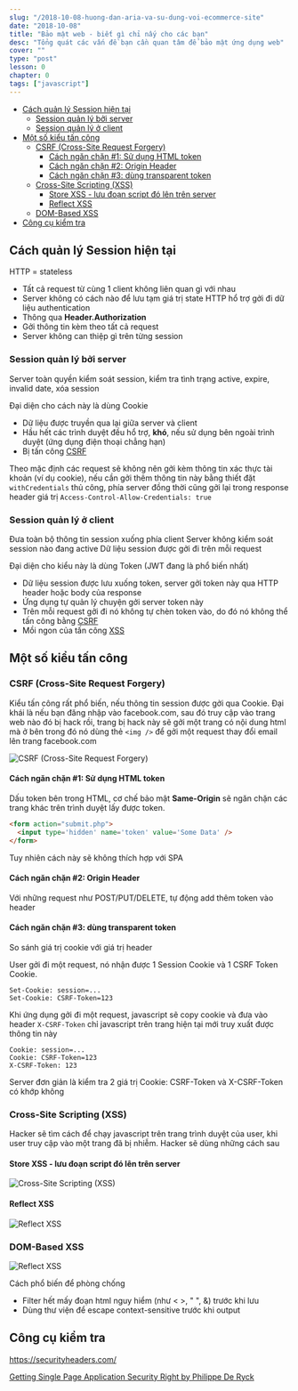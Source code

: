 ```yaml
---
slug: "/2018-10-08-huong-dan-aria-va-su-dung-voi-ecommerce-site"
date: "2018-10-08"
title: "Bảo mật web - biết gì chỉ nấy cho các bạn"
desc: "Tổng quát các vấn đề bạn cần quan tâm để bảo mật ứng dụng web"
cover: ""
type: "post"
lesson: 0
chapter: 0
tags: ["javascript"]
---
```


<!-- TOC -->

- [Cách quản lý Session hiện tại](#cách-quản-lý-session-hiện-tại)
  - [Session quản lý bởi server](#session-quản-lý-bởi-server)
  - [Session quản lý ở client](#session-quản-lý-ở-client)
- [Một số kiểu tấn công](#một-số-kiểu-tấn-công)
  - [CSRF (Cross-Site Request Forgery)](#csrf-cross-site-request-forgery)
    - [Cách ngăn chặn #1: Sử dụng HTML token](#cách-ngăn-chặn-1-sử-dụng-html-token)
    - [Cách ngăn chặn #2: Origin Header](#cách-ngăn-chặn-2-origin-header)
    - [Cách ngăn chặn #3: dùng transparent token](#cách-ngăn-chặn-3-dùng-transparent-token)
  - [Cross-Site Scripting (XSS)](#cross-site-scripting-xss)
    - [Store XSS - lưu đoạn script đó lên trên server](#store-xss---lưu-đoạn-script-đó-lên-trên-server)
    - [Reflect XSS](#reflect-xss)
  - [DOM-Based XSS](#dom-based-xss)
- [Công cụ kiểm tra](#công-cụ-kiểm-tra)

<!-- /TOC -->

## Cách quản lý Session hiện tại

HTTP = stateless

- Tất cả request từ cùng 1 client không liên quan gì với nhau
- Server không có cách nào để lưu tạm giá trị state
HTTP hổ trợ gởi đi dữ liệu authentication
- Thông qua **Header.Authorization**
- Gởi thông tin kèm theo tất cả request
- Server không can thiệp gì trên từng session

### Session quản lý bởi server

Server toàn quyền kiểm soát session, kiểm tra tình trạng active, expire, invalid date, xóa session

Đại diện cho cách này là dùng Cookie

- Dữ liệu được truyền qua lại giữa server và client
- Hầu hết các trình duyệt đều hổ trợ, **khó**, nếu sử dụng bên ngoài trình duyệt (ứng dụng điện thoại chẳng hạn)
- Bị tấn công [CSRF](#csrf-cross-site-request-forgery)

Theo mặc định các request sẽ không nên gởi kèm thông tin xác thực tài khoản (ví dụ cookie), nếu cần gởi thêm thông tin này bằng thiết đặt `withCredentials` thủ công, phía server đồng thời cũng gởi lại trong response header giá trị `Access-Control-Allow-Credentials: true`

### Session quản lý ở client

Đưa toàn bộ thông tin session xuống phía client
Server không kiểm soát session nào đang active
Dữ liệu session được gởi đi trên mỗi request

Đại diện cho kiểu này là dùng Token (JWT đang là phổ biến nhất)

- Dữ liệu session được lưu xuống token, server gởi token này qua HTTP header hoặc body của response
- Ứng dụng tự quản lý chuyện gởi server token này
- Trên mỗi request gởi đi nó không tự chèn token vào, do đó nó không thể tấn công bằng [CSRF](#csrf-cross-site-request-forgery)
- Mồi ngon của tấn công [XSS](#cross-site-scripting-xss)

## Một số kiểu tấn công

### CSRF (Cross-Site Request Forgery)

Kiểu tấn công rất phổ biến, nếu thông tin session được gởi qua Cookie. Đại khái là nếu bạn đăng nhập vào facebook.com, sau đó truy cập vào trang web nào đó bị hack rồi, trang bị hack này sẽ gởi một trang có nội dung html mà ở bên trong đó nó dùng thẻ `<img />` để gởi một request thay đổi email lên trang facebook.com

![CSRF (Cross-Site Request Forgery)](https://i.imgur.com/sRrzge5.png)

#### Cách ngăn chặn #1: Sử dụng HTML token

Dấu token bên trong HTML, cơ chế bảo mật **Same-Origin** sẽ ngăn chặn các trang khác trên trình duyệt lấy được token.

```html
<form action="submit.php">
  <input type='hidden' name='token' value='Some Data' />
</form>
```

Tuy nhiên cách này sẽ không thích hợp với SPA

#### Cách ngăn chặn #2: Origin Header

Với những request như POST/PUT/DELETE, tự động add thêm token vào header

#### Cách ngăn chặn #3: dùng transparent token

So sánh giá trị cookie với giá trị header

User gởi đi một request, nó nhận được 1 Session Cookie và 1 CSRF Token Cookie.

```
Set-Cookie: session=...
Set-Cookie: CSRF-Token=123
```

Khi ứng dụng gởi đi một request, javascript sẽ copy cookie và đưa vào header `X-CSRF-Token` chỉ javascript trên trang hiện tại mới truy xuất được thông tin này

```
Cookie: session=...
Cookie: CSRF-Token=123
X-CSRF-Token: 123
```

Server đơn giản là kiểm tra 2 giá trị Cookie: CSRF-Token và X-CSRF-Token có khớp không

### Cross-Site Scripting (XSS)

Hacker sẽ tìm cách để chạy javascript trên trang trình duyệt của user, khi user truy cập vào một trang đã bị nhiễm. Hacker sẽ dùng những cách sau

#### Store XSS - lưu đoạn script đó lên trên server

![Cross-Site Scripting (XSS)](https://i.imgur.com/45lHKy2.jpg)

#### Reflect XSS

![Reflect XSS](https://i.imgur.com/dbRVLC5.jpg)

### DOM-Based XSS

![Reflect XSS](https://i.imgur.com/29G28Ee.jpg)

Cách phổ biến để phòng chống

- Filter hết mấy đoạn html nguy hiểm (như < >, " ", &) trước khi lưu
- Dùng thư viện để escape context-sensitive trước khi output

## Công cụ kiểm tra

https://securityheaders.com/


<a href="https://www.youtube.com/watch?v=UFPGOvDrTOk" target="_blank" rel="noopener noreferrer">Getting Single Page Application Security Right by Philippe De Ryck</a>